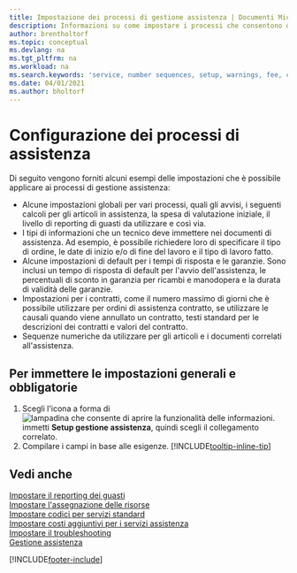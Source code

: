 ```yaml
---
title: Impostazione dei processi di gestione assistenza | Documenti Microsoft
description: Informazioni su come impostare i processi che consentono di assicurarsi che i clienti siano soddisfatti del servizio di assistenza clienti.
author: brentholtorf
ms.topic: conceptual
ms.devlang: na
ms.tgt_pltfrm: na
ms.workload: na
ms.search.keywords: 'service, number sequences, setup, warnings, fee, contracts, warranties'
ms.date: 04/01/2021
ms.author: bholtorf
---
```

# <a name="configure-service-processes"></a>Configurazione dei processi di assistenza
Di seguito vengono forniti alcuni esempi delle impostazioni che è possibile applicare ai processi di gestione assistenza:  
  
* Alcune impostazioni globali per vari processi, quali gli avvisi, i seguenti calcoli per gli articoli in assistenza, la spesa di valutazione iniziale, il livello di reporting di guasti da utilizzare e così via.  
* I tipi di informazioni che un tecnico deve immettere nei documenti di assistenza. Ad esempio, è possibile richiedere loro di specificare il tipo di ordine, le date di inizio e/o di fine del lavoro e il tipo di lavoro fatto.  
* Alcune impostazioni di default per i tempi di risposta e le garanzie. Sono inclusi un tempo di risposta di default per l'avvio dell'assistenza, le percentuali di sconto in garanzia per ricambi e manodopera e la durata di validità delle garanzie.  
* Impostazioni per i contratti, come il numero massimo di giorni che è possibile utilizzare per ordini di assistenza contratto, se utilizzare le causali quando viene annullato un contratto, testi standard per le descrizioni dei contratti e valori del contratto.  
* Sequenze numeriche da utilizzare per gli articoli e i documenti correlati all'assistenza.  

## <a name="to-enter-general-and-mandatory-settings"></a>Per immettere le impostazioni generali e obbligatorie
1. Scegli l'icona a forma di ![lampadina che consente di aprire la funzionalità delle informazioni.](media/ui-search/search_small.png "Informazioni sull'operazione che si desidera eseguire") immetti **Setup gestione assistenza**, quindi scegli il collegamento correlato.
2. Compilare i campi in base alle esigenze. [!INCLUDE[tooltip-inline-tip](includes/tooltip-inline-tip_md.md)]  

## <a name="see-also"></a>Vedi anche
[Impostare il reporting dei guasti](service-how-setup-fault-reporting.md)  
[Impostare l'assegnazione delle risorse](service-how-setup-resource-allocation.md)  
[Impostare codici per servizi standard](service-how-setup-service-coding.md)  
[Impostare costi aggiuntivi per i servizi assistenza](service-how-setup-service-costs-pricing.md)  
[Impostare il troubleshooting](service-how-setup-troubleshooting.md)  
[Gestione assistenza](service-service.md)  


[!INCLUDE[footer-include](includes/footer-banner.md)]

